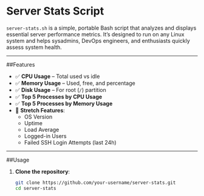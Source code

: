 # Server Stats Script

`server-stats.sh` is a simple, portable Bash script that analyzes and displays essential server performance metrics. It’s designed to run on any Linux system and helps sysadmins, DevOps engineers, and enthusiasts quickly assess system health.

---

##Features

- ✅ **CPU Usage** – Total used vs idle
- ✅ **Memory Usage** – Used, free, and percentage
- ✅ **Disk Usage** – For root (`/`) partition
- ✅ **Top 5 Processes by CPU Usage**
- ✅ **Top 5 Processes by Memory Usage**
- 🔧 **Stretch Features**:
  - OS Version
  - Uptime
  - Load Average
  - Logged-in Users
  - Failed SSH Login Attempts (last 24h)

---

##Usage

1. **Clone the repository**:
   ```bash
   git clone https://github.com/your-username/server-stats.git
   cd server-stats
